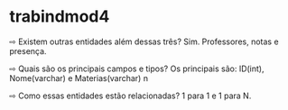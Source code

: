 # trabindmod4

⇨ Existem outras entidades além dessas três?
Sim. Professores, notas e presença.

⇨ Quais são os principais campos e tipos?
Os principais são: ID(int), Nome(varchar) e Materias(varchar) n

⇨ Como essas entidades estão relacionadas?
1 para 1 e 1 para N.
